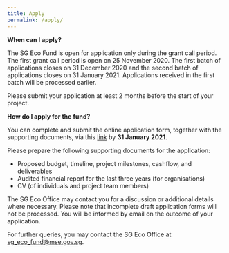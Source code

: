 ```yaml
---
title: Apply
permalink: /apply/
---
```


**When can I apply?**

The SG Eco Fund is open for application only during the grant call period. The first grant call period is open on 25 November 2020. The first batch of applications closes on 31 December 2020 and the second batch of applications  closes on 31 January 2021. Applications received in the first batch will be processed earlier.

Please submit your application at least 2 months before the start of your project.


**How do I apply for the fund?**

You can complete and submit the online application form, together with the supporting documents, via this [link](www.google.com) by **31 January 2021**. 

Please prepare the following supporting documents for the application:
* Proposed budget, timeline, project milestones, cashflow, and deliverables
* Audited financial report for the last three years (for organisations)
* CV (of individuals and project team members)

The SG Eco Office may contact you for a discussion or additional details where necessary. Please note that incomplete draft application forms will not be processed. You will be informed by email on the outcome of your application.

For further queries, you may contact the SG Eco Office at [sg_eco_fund@mse.gov.sg](mailto:sg_eco_fund@mse.gov.sg).

